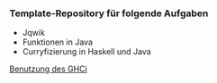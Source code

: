 ### Template-Repository für folgende Aufgaben
- Jqwik
- Funktionen in Java
- Curryfizierung in Haskell und Java

[Benutzung des GHCi](haskell/GHCi.md)
